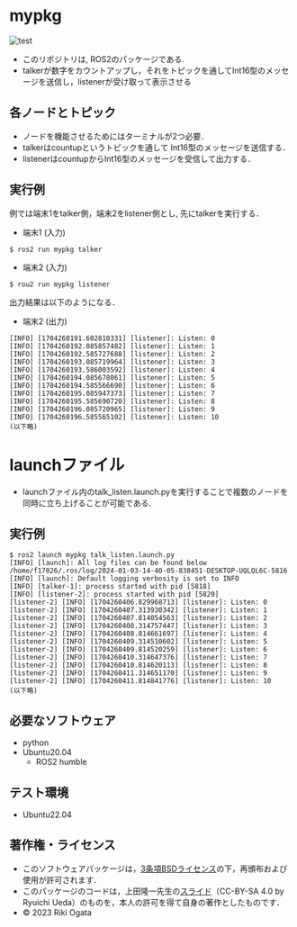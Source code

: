 # mypkg
![test](https://github.com/riki-ogata/mypkg2/actions/workflows/test.yml/badge.svg)

* このリポジトリは, ROS2のパッケージである.
* talkerが数字をカウントアップし，それをトピックを通してInt16型のメッセージを送信し，listenerが受け取って表示させる
## 各ノードとトピック 
* ノードを機能させるためにはターミナルが2つ必要．
* talkerはcountupというトピックを通して Int16型のメッセージを送信する．
* listenerはcountupからInt16型のメッセージを受信して出力する．

## 実行例
例では端末1をtalker側，端末2をlistener側とし, 先にtalkerを実行する．
* 端末1 (入力)
```
$ ros2 run mypkg talker
```

* 端末2 (入力)
```
$ rou2 run mypkg listener
```
出力結果は以下のようになる．

* 端末2 (出力)
```
[INFO] [1704260191.602810331] [listener]: Listen: 0
[INFO] [1704260192.085857482] [listener]: Listen: 1
[INFO] [1704260192.585727688] [listener]: Listen: 2
[INFO] [1704260193.085719964] [listener]: Listen: 3
[INFO] [1704260193.586003592] [listener]: Listen: 4
[INFO] [1704260194.085678061] [listener]: Listen: 5
[INFO] [1704260194.585566690] [listener]: Listen: 6
[INFO] [1704260195.085947373] [listener]: Listen: 7
[INFO] [1704260195.585690720] [listener]: Listen: 8
[INFO] [1704260196.085720965] [listener]: Listen: 9
[INFO] [1704260196.585565102] [listener]: Listen: 10
(以下略)
```

# launchファイル
* launchファイル内のtalk_listen.launch.pyを実行することで複数のノードを同時に立ち上げることが可能である.
## 実行例

```
$ ros2 launch mypkg talk_listen.launch.py
[INFO] [launch]: All log files can be found below /home/f17026/.ros/log/2024-01-03-14-40-05-838451-DESKTOP-UQLQL6C-5816
[INFO] [launch]: Default logging verbosity is set to INFO
[INFO] [talker-1]: process started with pid [5818]
[INFO] [listener-2]: process started with pid [5820]
[listener-2] [INFO] [1704260406.829968713] [listener]: Listen: 0
[listener-2] [INFO] [1704260407.313930342] [listener]: Listen: 1
[listener-2] [INFO] [1704260407.814054563] [listener]: Listen: 2
[listener-2] [INFO] [1704260408.314757447] [listener]: Listen: 3
[listener-2] [INFO] [1704260408.814661697] [listener]: Listen: 4
[listener-2] [INFO] [1704260409.314510602] [listener]: Listen: 5
[listener-2] [INFO] [1704260409.814520259] [listener]: Listen: 6
[listener-2] [INFO] [1704260410.314647376] [listener]: Listen: 7
[listener-2] [INFO] [1704260410.814620113] [listener]: Listen: 8
[listener-2] [INFO] [1704260411.314651170] [listener]: Listen: 9
[listener-2] [INFO] [1704260411.814841776] [listener]: Listen: 10
(以下略)
```

## 必要なソフトウェア
* python
* Ubuntu20.04
  * ROS2 humble

## テスト環境
* Ubuntu22.04

## 著作権・ライセンス
* このソフトウェアパッケージは，[3条項BSDライセンス](https://opensource.org/license/bsd-3-clause/)の下，再頒布および使用が許可されます．
* このパッケージのコードは，上田隆一先生の[スライド](https://github.com/ryuichiueda/my_slides/tree/master/robosys_2022)（CC-BY-SA 4.0 by Ryuichi Ueda）のものを，本人の許可を得て自身の著作としたものです．
* © 2023 Riki Ogata
